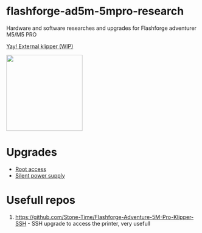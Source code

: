 # flashforge-ad5m-5mpro-research
Hardware and software researches and upgrades for Flashforge adventurer M5/M5 PRO

[Yay! External klipper (WIP)](./upgrades/klipper_on_ext_cpu.md)

<img src="./photo/external-cpu-concept-proof.gif" width="200" />

# Upgrades
- [Root access](./upgrades/getting_root.md)
- [Silent power supply](./upgrades/silent_psu.md)

# Usefull repos
1. https://github.com/Stone-Time/Flashforge-Adventure-5M-Pro-Klipper-SSH - SSH upgrade to access the printer, very usefull
